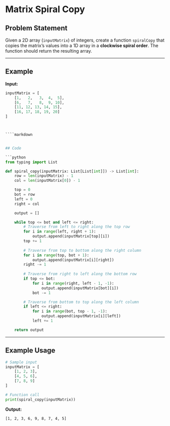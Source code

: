 # Matrix Spiral Copy

## Problem Statement

Given a 2D array (`inputMatrix`) of integers, create a function `spiralCopy` that copies the matrix’s values into a 1D array in a **clockwise spiral order**. The function should return the resulting array.

---

## Example

**Input:**
```python
inputMatrix = [
    [1,   2,   3,  4,  5],
    [6,   7,   8,  9, 10],
    [11, 12, 13, 14, 15],
    [16, 17, 18, 19, 20]
]



````markdown


## Code

```python
from typing import List

def spiral_copy(inputMatrix: List[List[int]]) -> List[int]:
    row = len(inputMatrix) - 1
    col = len(inputMatrix[0]) - 1

    top = 0 
    bot = row
    left = 0 
    right = col 

    output = []

    while top <= bot and left <= right:
        # Traverse from left to right along the top row
        for i in range(left, right + 1): 
            output.append(inputMatrix[top][i])
        top += 1
        
        # Traverse from top to bottom along the right column
        for i in range(top, bot + 1):
            output.append(inputMatrix[i][right])
        right -= 1     
        
        # Traverse from right to left along the bottom row
        if top <= bot: 
            for i in range(right, left - 1, -1):
                output.append(inputMatrix[bot][i])
            bot -= 1

        # Traverse from bottom to top along the left column
        if left <= right:
            for i in range(bot, top - 1, -1):
                output.append(inputMatrix[i][left])
            left += 1

    return output
````

---

## Example Usage

```python
# Sample input
inputMatrix = [
    [1, 2, 3],
    [4, 5, 6],
    [7, 8, 9]
]

# Function call
print(spiral_copy(inputMatrix))
```

**Output:**

```
[1, 2, 3, 6, 9, 8, 7, 4, 5]
```










